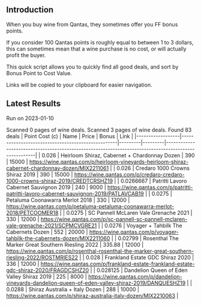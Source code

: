 ## Introduction

When you buy wine from Qantas, they sometimes offer you FF bonus points. 

If you consider 100 Qantas points is roughly equal to between 1 to 3 dollars, this can sometimes mean that a wine purchase is no cost, or will actually profit the buyer.

This quick script allows you to quickly find all good deals, and sort by Bonus Point to Cost Value.

Links will be copied to your clipboard for easier navigation.

## Latest Results

Run on 2023-01-10

Scanned 0 pages of wine deals.
Scanned 3 pages of wine deals.
Found 83 deals
|   Point Cost (c) | Name                                              |   Price |   Bonus | Link                                                                                                 |
|------------------|---------------------------------------------------|---------|---------|------------------------------------------------------------------------------------------------------|
|        0.026     | Heirloom Shiraz, Cabernet + Chardonnay Dozen      |  390    |   15000 | https://wine.qantas.com/p/heirloom-vineyards-heirloom-shiraz-cabernet-chardonnay-dozen/MIX2211061    |
|        0.026     | Credaro 1000 Crowns Shiraz 2019                   |  390    |   15000 | https://wine.qantas.com/p/credaro-credaro-1000-crowns-shiraz-2019/CREDTCRSHZ19                       |
|        0.0266667 | Patritti Lavoro Cabernet Sauvignon 2019           |  240    |    9000 | https://wine.qantas.com/p/patritti-patritti-lavoro-cabernet-sauvignon-2019/PATLAVCAB19               |
|        0.0275    | Petaluma Coonawarra Merlot 2018                   |  330    |   12000 | https://wine.qantas.com/p/petaluma-petaluma-coonawarra-merlot-2018/PETCOOMER18                       |
|        0.0275    | SC Pannell McLaren Vale Grenache 2021             |  330    |   12000 | https://wine.qantas.com/p/sc-pannell-sc-pannell-mclaren-vale-grenache-2021/SCPMCVGRE21               |
|        0.0276    | Voyager + Tahbilk The Cabernets Dozen             |  552    |   20000 | https://wine.qantas.com/p/voyager-tahbilk-the-cabernets-dozen/MIX2211060                             |
|        0.02799   | Rosenthal The Marker Great Southern Riesling 2022 |  335.88 |   12000 | https://wine.qantas.com/p/rosenthal-rosenthal-the-marker-great-southern-riesling-2022/ROSTMRIES22    |
|        0.028     | Frankland Estate GDC Shiraz 2020                  |  336    |   12000 | https://wine.qantas.com/p/frankland-estate-frankland-estate-gdc-shiraz-2020/FRAGDCSHZ20              |
|        0.028125  | Dandelion Queen of Eden Valley Shiraz 2019        |  225    |    8000 | https://wine.qantas.com/p/dandelion-vineyards-dandelion-queen-of-eden-valley-shiraz-2019/DANQUESHZ19 |
|        0.0288    | Shiraz Australia + Italy Dozen                    |  288    |   10000 | https://wine.qantas.com/p/shiraz-australia-italy-dozen/MIX2210063                                    |

